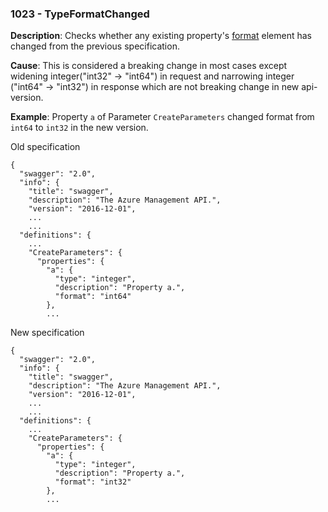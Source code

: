 ### 1023 - TypeFormatChanged

**Description**: Checks whether any existing property's [format](https://github.com/OAI/OpenAPI-Specification/blob/master/versions/2.0.md#dataTypeFormat) element has changed from the previous specification.

**Cause**: This is considered a breaking change in most cases except widening integer("int32" -> "int64") in request and narrowing integer ("int64" -> "int32") in response which are not breaking change in new api-version.

**Example**: Property `a` of Parameter `CreateParameters` changed format from `int64` to `int32` in the new version.

Old specification
```json5
{
  "swagger": "2.0",
  "info": {
    "title": "swagger",
    "description": "The Azure Management API.",
    "version": "2016-12-01",
    ...
    ...
  "definitions": {
    ...
    "CreateParameters": {
      "properties": {
        "a": {
          "type": "integer",
          "description": "Property a.",
          "format": "int64"
        },
        ...  
```

New specification
```json5
{
  "swagger": "2.0",
  "info": {
    "title": "swagger",
    "description": "The Azure Management API.",
    "version": "2016-12-01",
    ...
    ...
  "definitions": {
    ...
    "CreateParameters": {
      "properties": {
        "a": {
          "type": "integer",
          "description": "Property a.",
          "format": "int32"
        },
        ...  
```
